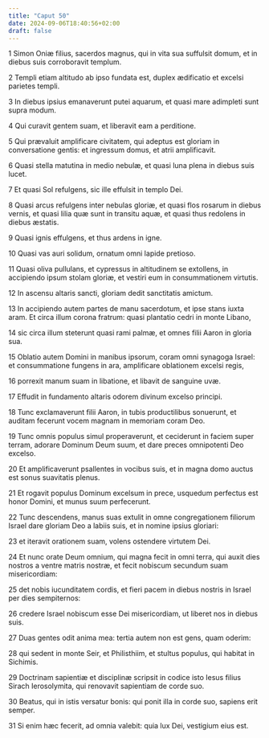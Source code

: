 ```yaml
---
title: "Caput 50"
date: 2024-09-06T18:40:56+02:00
draft: false
---
```




1 Simon Oniæ filius, sacerdos magnus, qui in vita sua suffulsit domum, et in diebus suis corroboravit templum.

2 Templi etiam altitudo ab ipso fundata est, duplex ædificatio et excelsi parietes templi.

3 In diebus ipsius emanaverunt putei aquarum, et quasi mare adimpleti sunt supra modum.

4 Qui curavit gentem suam, et liberavit eam a perditione.

5 Qui prævaluit amplificare civitatem, qui adeptus est gloriam in conversatione gentis: et ingressum domus, et atrii amplificavit.

6 Quasi stella matutina in medio nebulæ, et quasi luna plena in diebus suis lucet.

7 Et quasi Sol refulgens, sic ille effulsit in templo Dei.

8 Quasi arcus refulgens inter nebulas gloriæ, et quasi flos rosarum in diebus vernis, et quasi lilia quæ sunt in transitu aquæ, et quasi thus redolens in diebus æstatis.

9 Quasi ignis effulgens, et thus ardens in igne.

10 Quasi vas auri solidum, ornatum omni lapide pretioso.

11 Quasi oliva pullulans, et cypressus in altitudinem se extollens, in accipiendo ipsum stolam gloriæ, et vestiri eum in consummationem virtutis.

12 In ascensu altaris sancti, gloriam dedit sanctitatis amictum.

13 In accipiendo autem partes de manu sacerdotum, et ipse stans iuxta aram. Et circa illum corona fratrum: quasi plantatio cedri in monte Libano,

14 sic circa illum steterunt quasi rami palmæ, et omnes filii Aaron in gloria sua.

15 Oblatio autem Domini in manibus ipsorum, coram omni synagoga Israel: et consummatione fungens in ara, amplificare oblationem excelsi regis,

16 porrexit manum suam in libatione, et libavit de sanguine uvæ.

17 Effudit in fundamento altaris odorem divinum excelso principi.

18 Tunc exclamaverunt filii Aaron, in tubis productilibus sonuerunt, et auditam fecerunt vocem magnam in memoriam coram Deo.

19 Tunc omnis populus simul properaverunt, et ceciderunt in faciem super terram, adorare Dominum Deum suum, et dare preces omnipotenti Deo excelso.

20 Et amplificaverunt psallentes in vocibus suis, et in magna domo auctus est sonus suavitatis plenus.

21 Et rogavit populus Dominum excelsum in prece, usquedum perfectus est honor Domini, et munus suum perfecerunt.

22 Tunc descendens, manus suas extulit in omne congregationem filiorum Israel dare gloriam Deo a labiis suis, et in nomine ipsius gloriari:

23 et iteravit orationem suam, volens ostendere virtutem Dei.

24 Et nunc orate Deum omnium, qui magna fecit in omni terra, qui auxit dies nostros a ventre matris nostræ, et fecit nobiscum secundum suam misericordiam:

25 det nobis iucunditatem cordis, et fieri pacem in diebus nostris in Israel per dies sempiternos:

26 credere Israel nobiscum esse Dei misericordiam, ut liberet nos in diebus suis.

27 Duas gentes odit anima mea: tertia autem non est gens, quam oderim:

28 qui sedent in monte Seir, et Philisthiim, et stultus populus, qui habitat in Sichimis.

29 Doctrinam sapientiæ et disciplinæ scripsit in codice isto Iesus filius Sirach Ierosolymita, qui renovavit sapientiam de corde suo.

30 Beatus, qui in istis versatur bonis: qui ponit illa in corde suo, sapiens erit semper.

31 Si enim hæc fecerit, ad omnia valebit: quia lux Dei, vestigium eius est.

